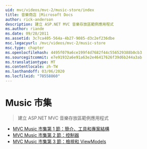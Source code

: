 ```yaml
---
uid: mvc/videos/mvc-2/music-store/index
title: 音樂商店 |Microsoft Docs
author: rick-anderson
description: 建立 ASP.NET MVC 音樂存放區範例應用程式
ms.author: riande
ms.date: 09/28/2011
ms.assetid: 3c7ca405-564a-4b27-9085-d3c2ef236dbe
msc.legacyurl: /mvc/videos/mvc-2/music-store
msc.type: chapter
ms.openlocfilehash: 4495f079a6ce199f4d7682f44c556529388b0cb3
ms.sourcegitcommit: e7e91932a6e91a63e2e46417626f39d6b244a3ab
ms.translationtype: MT
ms.contentlocale: zh-TW
ms.lasthandoff: 03/06/2020
ms.locfileid: "78558860"
---
```

# <a name="music-store"></a>Music 市集

> 建立 ASP.NET MVC 音樂存放區範例應用程式

- [MVC Music 市集第 1 節：簡介、工具和專案結構](mvc-music-store-part-1-intro-tools-and-project-structure.md)
- [MVC Music 市集第 2 節：控制器](mvc-music-store-part-2-controllers.md)
- [MVC Music 市集第 3 節：檢視和 ViewModels](mvc-music-store-part-3-views-and-viewmodels.md)
